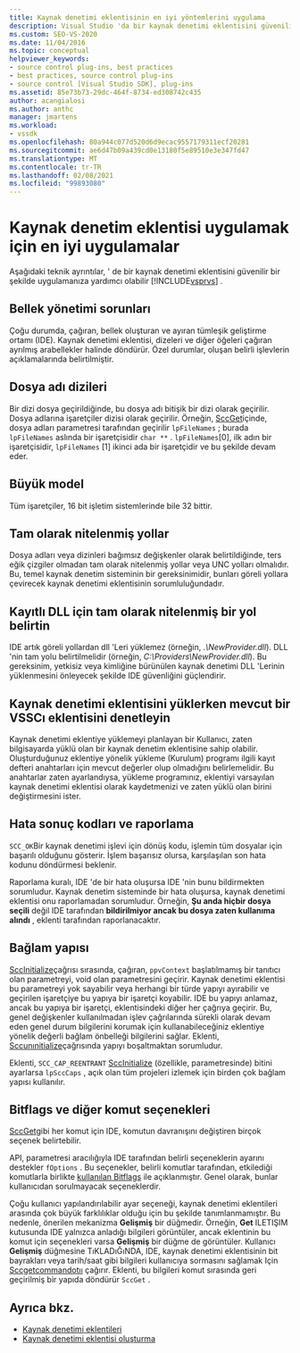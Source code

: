```yaml
---
title: Kaynak denetimi eklentisinin en iyi yöntemlerini uygulama
description: Visual Studio 'da bir kaynak denetimi eklentisini güvenilir bir şekilde uygulamanıza yardımcı olması için bu teknik ayrıntıları gözden geçirin.
ms.custom: SEO-VS-2020
ms.date: 11/04/2016
ms.topic: conceptual
helpviewer_keywords:
- source control plug-ins, best practices
- best practices, source control plug-ins
- source control [Visual Studio SDK], plug-ins
ms.assetid: 85e73b73-29dc-464f-8734-ed308742c435
author: acangialosi
ms.author: anthc
manager: jmartens
ms.workload:
- vssdk
ms.openlocfilehash: 80a944c077d520d6d9ecac9557179311ecf20281
ms.sourcegitcommit: ae6d47b09a439cd0e13180f5e89510e3e347fd47
ms.translationtype: MT
ms.contentlocale: tr-TR
ms.lasthandoff: 02/08/2021
ms.locfileid: "99893080"
---
```

# <a name="best-practices-for-implementing-a-source-control-plug-in"></a>Kaynak denetim eklentisi uygulamak için en iyi uygulamalar
Aşağıdaki teknik ayrıntılar, ' de bir kaynak denetimi eklentisini güvenilir bir şekilde uygulamanıza yardımcı olabilir [!INCLUDE[vsprvs](../code-quality/includes/vsprvs_md.md)] .

## <a name="memory-management-issues"></a>Bellek yönetimi sorunları
 Çoğu durumda, çağıran, bellek oluşturan ve ayıran tümleşik geliştirme ortamı (IDE). Kaynak denetimi eklentisi, dizeleri ve diğer öğeleri çağıran ayrılmış arabellekler halinde döndürür. Özel durumlar, oluşan belirli işlevlerin açıklamalarında belirtilmiştir.

## <a name="arrays-of-file-names"></a>Dosya adı dizileri
 Bir dizi dosya geçirildiğinde, bu dosya adı bitişik bir dizi olarak geçirilir. Dosya adlarına işaretçiler dizisi olarak geçirilir. Örneğin, [SccGet](../extensibility/sccget-function.md)içinde, dosya adları parametresi tarafından geçirilir `lpFileNames` ; burada `lpFileNames` aslında bir işaretçisidir `char **` . `lpFileNames`[0], ilk adın bir işaretçisidir, `lpFileNames` [1] ikinci ada bir işaretçidir ve bu şekilde devam eder.

## <a name="large-model"></a>Büyük model
 Tüm işaretçiler, 16 bit işletim sistemlerinde bile 32 bittir.

## <a name="fully-qualified-paths"></a>Tam olarak nitelenmiş yollar
 Dosya adları veya dizinleri bağımsız değişkenler olarak belirtildiğinde, ters eğik çizgiler olmadan tam olarak nitelenmiş yollar veya UNC yolları olmalıdır. Bu, temel kaynak denetim sisteminin bir gereksinimidir, bunları göreli yollara çevirecek kaynak denetimi eklentisinin sorumluluğundadır.

## <a name="specify-a-fully-qualified-path-for-the-registered-dll"></a>Kayıtlı DLL için tam olarak nitelenmiş bir yol belirtin
 IDE artık göreli yollardan dll 'Leri yüklemez (örneğin, *.\NewProvider.dll*). DLL 'nin tam yolu belirtilmelidir (örneğin, *C:\Providers\NewProvider.dll*). Bu gereksinim, yetkisiz veya kimliğine bürünülen kaynak denetimi DLL 'Lerinin yüklenmesini önleyecek şekilde IDE güvenliğini güçlendirir.

## <a name="check-for-an-existing-vssci-plug-in-when-you-install-your-source-control-plug-in"></a>Kaynak denetimi eklentisini yüklerken mevcut bir VSSCı eklentisini denetleyin
 Kaynak denetimi eklentiye yüklemeyi planlayan bir Kullanıcı, zaten bilgisayarda yüklü olan bir kaynak denetim eklentisine sahip olabilir. Oluşturduğunuz eklentiye yönelik yükleme (Kurulum) programı ilgili kayıt defteri anahtarları için mevcut değerler olup olmadığını belirlemelidir. Bu anahtarlar zaten ayarlandıysa, yükleme programınız, eklentiyi varsayılan kaynak denetimi eklentisi olarak kaydetmenizi ve zaten yüklü olan birini değiştirmesini ister.

## <a name="error-result-codes-and-reporting"></a>Hata sonuç kodları ve raporlama
 `SCC_OK`Bir kaynak denetimi işlevi için dönüş kodu, işlemin tüm dosyalar için başarılı olduğunu gösterir. İşlem başarısız olursa, karşılaşılan son hata kodunu döndürmesi beklenir.

 Raporlama kuralı, IDE 'de bir hata oluşursa IDE 'nin bunu bildirmekten sorumludur. Kaynak denetim sisteminde bir hata oluşursa, kaynak denetimi eklentisi onu raporlamadan sorumludur. Örneğin, **Şu anda hiçbir dosya seçili** değil IDE tarafından **bildirilmiyor ancak bu dosya zaten kullanıma alındı** , eklenti tarafından raporlanacaktır.

## <a name="the-context-structure"></a>Bağlam yapısı
 [SccInitialize](../extensibility/sccinitialize-function.md)çağrısı sırasında, çağıran, `ppvContext` başlatılmamış bir tanıtıcı olan parametreyi, void olan parametresini geçirir. Kaynak denetimi eklentisi bu parametreyi yok sayabilir veya herhangi bir türde yapıyı ayırabilir ve geçirilen işaretçiye bu yapıya bir işaretçi koyabilir. IDE bu yapıyı anlamaz, ancak bu yapıya bir işaretçi, eklentisindeki diğer her çağrıya geçirir. Bu, genel değişkenler kullanılmadan işlev çağrılarında sürekli olarak devam eden genel durum bilgilerini korumak için kullanabileceğiniz eklentiye yönelik değerli bağlam önbelleği bilgilerini sağlar. Eklenti, [Sccunınitialize](../extensibility/sccuninitialize-function.md)çağrısında yapıyı boşaltmaktan sorumludur.

 Eklenti, `SCC_CAP_REENTRANT` [SccInitialize](../extensibility/sccinitialize-function.md) (özellikle, parametresinde) bitini ayarlarsa `lpSccCaps` , açık olan tüm projeleri izlemek için birden çok bağlam yapısı kullanılır.

## <a name="bitflags-and-other-command-options"></a>Bitflags ve diğer komut seçenekleri
 [SccGet](../extensibility/sccget-function.md)gibi her komut için IDE, komutun davranışını değiştiren birçok seçenek belirtebilir.

 API, parametresi aracılığıyla IDE tarafından belirli seçeneklerin ayarını destekler `fOptions` . Bu seçenekler, belirli komutlar tarafından, etkilediği komutlarla birlikte [kullanılan Bitflags](../extensibility/bitflags-used-by-specific-commands.md) ile açıklanmıştır. Genel olarak, bunlar kullanıcıdan sorulmayacak seçeneklerdir.

 Çoğu kullanıcı yapılandırılabilir ayar seçeneği, kaynak denetimi eklentileri arasında çok büyük farklılıklar olduğu için bu şekilde tanımlanmamıştır. Bu nedenle, önerilen mekanizma **Gelişmiş** bir düğmedir. Örneğin, **Get** ILETIŞIM kutusunda IDE yalnızca anladığı bilgileri görüntüler, ancak eklentinin bu komut için seçenekleri varsa **Gelişmiş** bir düğme de görüntüler. Kullanıcı **Gelişmiş** düğmesine TıKLADıĞıNDA, IDE, kaynak denetimi eklentisinin bit bayrakları veya tarih/saat gibi bilgileri kullanıcıya sormasını sağlamak Için [Sccgetcommandotıı](../extensibility/sccgetcommandoptions-function.md) çağırır. Eklenti, bu bilgileri komut sırasında geri geçirilmiş bir yapıda döndürür `SccGet` .

## <a name="see-also"></a>Ayrıca bkz.
- [Kaynak denetimi eklentileri](../extensibility/source-control-plug-ins.md)
- [Kaynak denetimi eklentisi oluşturma](../extensibility/internals/creating-a-source-control-plug-in.md)
